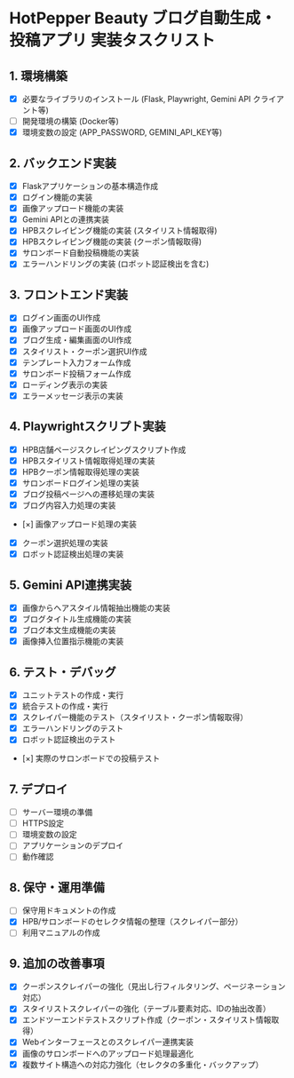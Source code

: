 # HotPepper Beauty ブログ自動生成・投稿アプリ 実装タスクリスト

## 1. 環境構築
- [x] 必要なライブラリのインストール (Flask, Playwright, Gemini API クライアント等)
- [ ] 開発環境の構築 (Docker等)
- [x] 環境変数の設定 (APP_PASSWORD, GEMINI_API_KEY等)

## 2. バックエンド実装
- [x] Flaskアプリケーションの基本構造作成
- [x] ログイン機能の実装
- [x] 画像アップロード機能の実装
- [x] Gemini APIとの連携実装
- [x] HPBスクレイピング機能の実装 (スタイリスト情報取得)
- [x] HPBスクレイピング機能の実装 (クーポン情報取得)
- [x] サロンボード自動投稿機能の実装
- [x] エラーハンドリングの実装 (ロボット認証検出を含む)

## 3. フロントエンド実装
- [x] ログイン画面のUI作成
- [x] 画像アップロード画面のUI作成
- [x] ブログ生成・編集画面のUI作成
- [x] スタイリスト・クーポン選択UI作成
- [x] テンプレート入力フォーム作成
- [x] サロンボード投稿フォーム作成
- [x] ローディング表示の実装
- [x] エラーメッセージ表示の実装

## 4. Playwrightスクリプト実装
- [x] HPB店舗ページスクレイピングスクリプト作成
- [x] HPBスタイリスト情報取得処理の実装
- [x] HPBクーポン情報取得処理の実装
- [x] サロンボードログイン処理の実装
- [x] ブログ投稿ページへの遷移処理の実装
- [x] ブログ内容入力処理の実装
- [×] 画像アップロード処理の実装
- [x] クーポン選択処理の実装
- [x] ロボット認証検出処理の実装

## 5. Gemini API連携実装
- [x] 画像からヘアスタイル情報抽出機能の実装
- [x] ブログタイトル生成機能の実装
- [x] ブログ本文生成機能の実装
- [x] 画像挿入位置指示機能の実装

## 6. テスト・デバッグ
- [x] ユニットテストの作成・実行
- [x] 統合テストの作成・実行
- [x] スクレイパー機能のテスト（スタイリスト・クーポン情報取得）
- [x] エラーハンドリングのテスト
- [x] ロボット認証検出のテスト
- [×] 実際のサロンボードでの投稿テスト

## 7. デプロイ
- [ ] サーバー環境の準備
- [ ] HTTPS設定
- [ ] 環境変数の設定
- [ ] アプリケーションのデプロイ
- [ ] 動作確認

## 8. 保守・運用準備
- [ ] 保守用ドキュメントの作成
- [x] HPB/サロンボードのセレクタ情報の整理（スクレイパー部分）
- [ ] 利用マニュアルの作成

## 9. 追加の改善事項
- [x] クーポンスクレイパーの強化（見出し行フィルタリング、ページネーション対応）
- [x] スタイリストスクレイパーの強化（テーブル要素対応、IDの抽出改善）
- [x] エンドツーエンドテストスクリプト作成（クーポン・スタイリスト情報取得）
- [x] Webインターフェースとのスクレイパー連携実装
- [x] 画像のサロンボードへのアップロード処理最適化
- [x] 複数サイト構造への対応力強化（セレクタの多重化・バックアップ）
